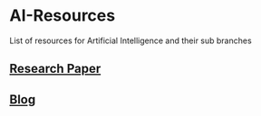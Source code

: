 # AI-Resources
List of resources for Artificial Intelligence and their sub branches

## [Research Paper](https://github.com/BhagyeshVikani/AI-Resources/tree/master/Research%20Paper)
## [Blog](https://github.com/BhagyeshVikani/AI-Resources/tree/master/Blog)